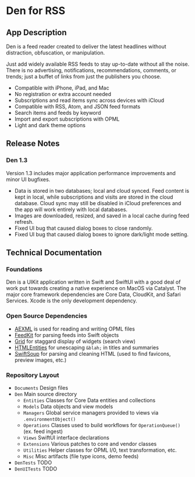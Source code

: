 # Den for RSS

## App Description

Den is a feed reader created to deliver the latest headlines without distraction, obfuscation, or manipulation.

Just add widely available RSS feeds to stay up-to-date without all the noise. There is no advertising, notifications, recommendations, comments, or trends; just a buffet of links from just the publishers you choose.

- Compatible with iPhone, iPad, and Mac
- No registration or extra account needed
- Subscriptions and read items sync across devices with iCloud
- Compatible with RSS, Atom, and JSON feed formats
- Search items and feeds by keyword
- Import and export subscriptions with OPML
- Light and dark theme options

## Release Notes

### Den 1.3

Version 1.3 includes major application performance improvements and minor UI bugfixes.

- Data is stored in two databases; local and cloud synced. Feed content is kept in local, while subscriptions and visits are stored in the cloud database. Cloud sync may still be disabled in iCloud preferences and the app will work entirely with local databases.
- Images are downloaded, resized, and saved in a local cache during feed refresh.
- Fixed UI bug that caused dialog boxes to close randomly.
- Fixed UI bug that caused dialog boxes to ignore dark/light mode setting.

## Technical Documentation

### Foundations

Den is a UIKit application written in Swift and SwiftUI with a good deal of work put towards creating a native experience on MacOS via Catalyst. The major core framework dependencies are Core Data, CloudKit, and Safari Services. Xcode is the only development dependency.

### Open Source Dependencies

- [AEXML](https://github.com/tadija/AEXML) is used for reading and writing OPML files
- [FeedKit](https://github.com/nmdias/FeedKit) for parsing feeds into Swift objects
- [Grid](https://github.com/spacenation/swiftui-grid) for staggard display of widgets (search view)
- [HTMLEntities](https://github.com/Kitura/swift-html-entities) for unescaping `&blah;` in titles and summaries
- [SwiftSoup](https://github.com/scinfu/SwiftSoup) for parsing and cleaning HTML (used to find favicons, preview images, etc.)

### Repository Layout

* `Documents` Design files
* `Den` Main source directory
  * `Entities` Classes for Core Data entities and collections
  * `Models` Data objects and view models
  * `Managers` Global service managers provided to views via `.environmentObject()`
  * `Operations` Classes used to build workflows for `OperationQueue()` (ex. feed ingest)
  * `Views` SwiftUI interface declarations
  * `Extensions` Various patches to core and vendor classes
  * `Utilities` Helper classes for OPML I/0, text transformation, etc.
  * `Misc` Misc artifacts (file type icons, demo feeds)
* `DenTests` TODO
* `DenUITests` TODO
